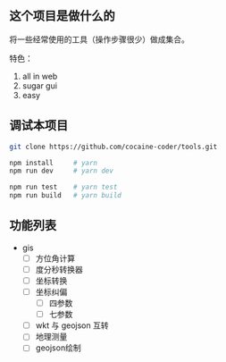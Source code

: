## 这个项目是做什么的

将一些经常使用的工具（操作步骤很少）做成集合。

特色：
1. all in web
2. sugar gui
3. easy

## 调试本项目

``` bash
git clone https://github.com/cocaine-coder/tools.git

npm install     # yarn 
npm run dev     # yarn dev

npm run test    # yarn test
npm run build   # yarn build

```

## 功能列表

- gis
  - [ ] 方位角计算
  - [ ] 度分秒转换器
  - [ ] 坐标转换
  - [ ] 坐标纠偏
    - [ ] 四参数
    - [ ] 七参数
  - [ ] wkt 与 geojson 互转
  - [ ] 地理测量
  - [ ] geojson绘制